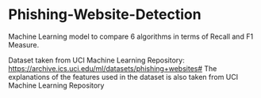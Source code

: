 # Phishing-Website-Detection

Machine Learning model to compare 6 algorithms in terms of Recall and F1 Measure. 

Dataset taken from UCI Machine Learning Repository: https://archive.ics.uci.edu/ml/datasets/phishing+websites#
The explanations of the features used in the dataset is also taken from UCI Machine Learning Repository
